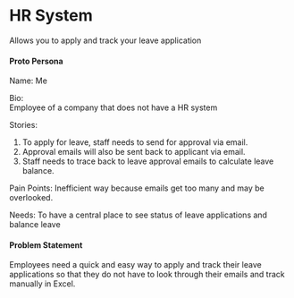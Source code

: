 # HR System
Allows you to apply and track your leave application

#### Proto Persona

Name: Me

Bio:        
Employee of a company that does not have a HR system

Stories:    
1. To apply for leave, staff needs to send for approval via email.
2. Approval emails will also be sent back to applicant via email.
3. Staff needs to trace back to leave approval emails to calculate leave balance.

Pain Points:
Inefficient way because emails get too many and may be overlooked.

Needs:
To have a central place to see status of leave applications and balance leave

#### Problem Statement

Employees need a quick and easy way to apply and track their leave applications so that they do not have to look through their emails and track manually in Excel.

